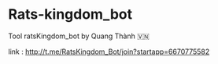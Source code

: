 # Rats-kingdom_bot
Tool ratsKingdom_bot by Quang Thành 🇻🇳

link : http://t.me/RatsKingdom_Bot/join?startapp=6670775582
